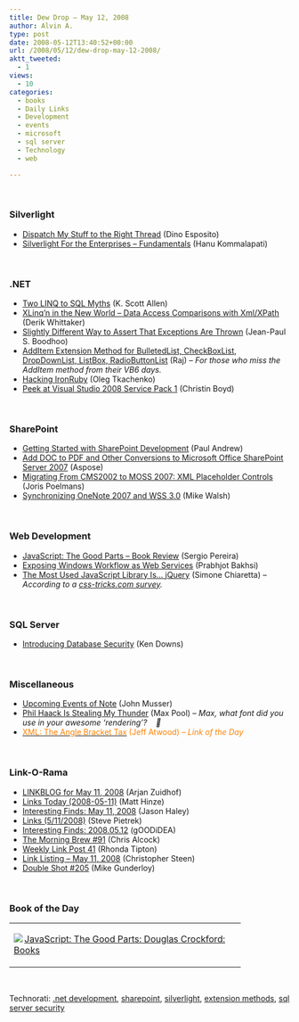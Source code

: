 ```yaml
---
title: Dew Drop – May 12, 2008
author: Alvin A.
type: post
date: 2008-05-12T13:40:52+00:00
url: /2008/05/12/dew-drop-may-12-2008/
aktt_tweeted:
  - 1
views:
  - 10
categories:
  - books
  - Daily Links
  - Development
  - events
  - microsoft
  - sql server
  - Technology
  - web

---
```

&nbsp;

### Silverlight

  * <a href="http://weblogs.asp.net/despos/archive/2008/05/12/dispatch-my-stuff-to-the-right-thread.aspx" target="_blank">Dispatch My Stuff to the Right Thread</a> (Dino Esposito)
  * <a href="http://blogs.msdn.com/hanuk/archive/2008/05/11/silverlight-for-the-enterprises-fundamentals.aspx" target="_blank">Silverlight For the Enterprises &#8211; Fundamentals</a> (Hanu Kommalapati)

&nbsp;

### .NET

  * <a href="http://odetocode.com/Blogs/scott/archive/2008/05/11/12074.aspx" target="_blank">Two LINQ to SQL Myths</a> (K. Scott Allen)
  * <a href="http://devlicio.us/blogs/derik_whittaker/archive/2008/05/12/xlinq-n-in-the-new-world-data-access-comparisons-with-xml-xpath.aspx" target="_blank">XLinq&#8217;n in the New World &#8211; Data Access Comparisons with Xml/XPath</a> (Derik Whittaker)
  * <a href="http://www.jpboodhoo.com/blog/SlightlyDifferentWayToAssertThatExceptionsAreThrown.aspx" target="_blank">Slightly Different Way to Assert That Exceptions Are Thrown</a> (Jean-Paul S. Boodhoo)
  * <a href="http://codeforeternity.com/blogs/technology/archive/2008/05/09/additem-extension-method-for-bulletedlist-checkboxlist-dropdownlist-listbox-radiobuttonlist.aspx" target="_blank">AddItem Extension Method for BulletedList, CheckBoxList, DropDownList, ListBox, RadioButtonList</a> (Raj) _&#8211; For those who miss the AddItem method from their VB6 days._
  * <a href="http://www.tkachenko.com/blog/archives/000742.html" target="_blank">Hacking IronRuby</a> (Oleg Tkachenko)
  * <a href="http://blogs.msdn.com/vsto/archive/2008/05/11/peek-at-service-pack-1-christin-boyd.aspx" target="_blank">Peek at Visual Studio 2008 Service Pack 1</a> (Christin Boyd)

&nbsp;

### SharePoint

  * <a href="http://blogs.msdn.com/pandrew/archive/2008/05/01/getting-started-with-sharepoint-development.aspx" target="_blank">Getting Started with SharePoint Development</a> (Paul Andrew)
  * <a href="http://www.aspose.com/documentation/file-format-components/aspose.words-for-.net-and-java/add-doc-to-pdf-and-other-conversions-to-microsoft-office-sharepoint-server-2007-with-aspose-components.html" target="_blank">Add DOC to PDF and Other Conversions to Microsoft Office SharePoint Server 2007</a> (Aspose)
  * <a href="http://jopx.blogspot.com/2008/05/migrating-from-cms2002-to-moss-2007-xml.html" target="_blank">Migrating From CMS2002 to MOSS 2007: XML Placeholder Controls</a> (Joris Poelmans)
  * <a href="http://mikewalsh.bilsimser.com/PermaLink,guid,952e0d43-defd-470f-a059-e67d275d6b3a.aspx" target="_blank">Synchronizing OneNote 2007 and WSS 3.0</a> (Mike Walsh)

&nbsp;

### Web Development

  * <a href="http://devlicio.us/blogs/sergio_pereira/archive/2008/05/11/javascript-the-good-parts-book-review.aspx" target="_blank">JavaScript: The Good Parts &#8211; Book Review</a> (Sergio Pereira)
  * <a href="http://www.codeproject.com/KB/WF/Simple_stuff.aspx" target="_blank">Exposing Windows Workflow as Web Services</a> (Prabhjot Bakhsi)
  * <a href="http://codeclimber.net.nz/archive/2008/05/12/The-most-used-Javascript-Library-is.-jQuery.aspx" target="_blank">The Most Used JavaScript Library Is&#8230; jQuery</a> (Simone Chiaretta) _&#8211; According to a_ <a href="http://css-tricks.com/new-poll-what-is-your-javascript-library-of-choice/" target="_blank"><em>css-tricks.com survey</em></a>_._

&nbsp;

### SQL Server

  * <a href="http://database-programmer.blogspot.com/2008/05/introducing-database-security.html" target="_blank">Introducing Database Security</a> (Ken Downs)

&nbsp;

### Miscellaneous

  * <a href="http://blog.programmableweb.com/2008/05/12/upcoming-events-of-note/" target="_blank">Upcoming Events of Note</a> (John Musser)
  * <a href="http://www.codesqueeze.com/phil-haack-is-stealing-my-thunder/" target="_blank">Phil Haack Is Stealing My Thunder</a> (Max Pool) _&#8211; Max, what font did you use in your awesome &#8216;rendering&#8217;?&nbsp;&nbsp;&nbsp; 🙂_
  * <a href="http://www.codinghorror.com/blog/archives/001114.html" target="_blank"><font color="#ff8000">XML: The Angle Bracket Tax</font></a> <font color="#ff8000">(Jeff Atwood) <em>&#8211; Link of the Day</em></font>

&nbsp;

### Link-O-Rama

  * <a href="http://arjansworld.blogspot.com/2008/05/linkblog-for-may-11-2008.html" target="_blank">LINKBLOG for May 11, 2008</a> (Arjan Zuidhof)
  * <a href="http://mhinze.com/links-today-2008-05-11/" target="_blank">Links Today (2008-05-11)</a> (Matt Hinze)
  * <a href="http://jasonhaley.com/blog/archive/2008/05/11/141636.aspx" target="_blank">Interesting Finds: May 11, 2008</a> (Jason Haley)
  * <a href="http://spietrek.blogspot.com/2008/05/links-5112008.html" target="_blank">Links (5/11/2008)</a> (Steve Pietrek)
  * <a href="http://weblogs.asp.net/yuanjian/archive/2008/05/11/interesting-finds-2008-05-12.aspx" target="_blank">Interesting Finds: 2008.05.12</a> (gOODiDEA)
  * <a href="http://blog.cwa.me.uk/2008/05/12/the-morning-brew-91/" target="_blank">The Morning Brew #91</a> (Chris Alcock)
  * <a href="http://rtipton.wordpress.com/2008/05/11/weekly-link-post-41/" target="_blank">Weekly Link Post 41</a> (Rhonda Tipton)
  * <a href="http://www.dotnetjunkies.com/WebLog/csteen/archive/2008/05/12/468382.aspx" target="_blank">Link Listing &#8211; May 11, 2008</a> (Christopher Steen)
  * <a href="http://afreshcup.com/?p=854" target="_blank">Double Shot #205</a> (Mike Gunderloy)

&nbsp;

### Book of the Day

<div class="wlWriterSmartContent" id="scid:7dc1bd33-94bd-46fd-a20b-0131235bcd47:604a89c8-32d2-4ea9-8f7d-b8622b63809e" style="padding-right: 0px; display: inline; padding-left: 0px; float: none; padding-bottom: 0px; margin: 0px; padding-top: 0px">
  <table cellspacing="0" cellpadding="2" width="400" border="0" unselectable="on">
    <tr>
      <td valign="top" width="400">
        <p>
          <a title="JavaScript: The Good Parts: Douglas Crockford: Books" href="http://www.amazon.com/exec/obidos/ASIN/0596517742/alvinashcraft-20"><img data-recalc-dims="1" decoding="async" src="https://i0.wp.com/images.amazon.com/images/P/0596517742.01.MZZZZZZZ.jpg?w=660" border="0" align="left" style="float:left" />JavaScript: The Good Parts: Douglas Crockford: Books</a>
        </p>
      </td>
    </tr>
  </table>
</div>

&nbsp;

<div class="wlWriterSmartContent" id="scid:C16BAC14-9A3D-4c50-9394-FBFEF7A93539:4d5beb00-ed91-4356-b6b1-83a0272b5abd" style="padding-right: 0px; display: inline; padding-left: 0px; padding-bottom: 0px; margin: 0px; padding-top: 0px">
  <!--dotnetkickit-->
</div>

<div class="wlWriterSmartContent" id="scid:d7bf807d-7bb0-458a-811f-90c51817d5c2:7cd8db44-647e-49ad-91d3-12153a312520" style="padding-right: 0px; display: inline; padding-left: 0px; padding-bottom: 0px; margin: 0px; padding-top: 0px">
  <p>
    <span class="TagSite">Technorati:</span> <a href="http://technorati.com/tag/.net+development" rel="tag" class="tag">.net development</a>, <a href="http://technorati.com/tag/sharepoint" rel="tag" class="tag">sharepoint</a>, <a href="http://technorati.com/tag/silverlight" rel="tag" class="tag">silverlight</a>, <a href="http://technorati.com/tag/extension+methods" rel="tag" class="tag">extension methods</a>, <a href="http://technorati.com/tag/sql+server+security" rel="tag" class="tag">sql server security</a><br /><!-- StartInsertedTags: .net development, sharepoint, silverlight, extension methods, sql server security :EndInsertedTags -->
  </p>
</div>